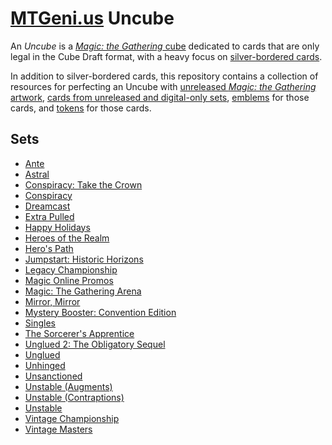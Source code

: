# [MTGeni.us](https://mtgeni.us) Uncube

An _Uncube_ is a
[_Magic: the Gathering_ cube](https://mtg.gamepedia.com/Cube_Draft) dedicated to
cards that are only legal in the Cube Draft format, with a heavy focus on
[silver-bordered cards](http://mtg.gamepedia.com/Silver-bordered).

In addition to silver-bordered cards, this repository contains a collection of
resources for perfecting an Uncube with
[unreleased _Magic: the Gathering_ artwork](https://github.com/mtgenius/uncube/tree/master/artwork),
[cards from unreleased and digital-only sets](https://github.com/mtgenius/uncube/tree/master/cards),
[emblems](https://github.com/mtgenius/uncube/tree/master/emblems) for those
cards, and [tokens](https://github.com/mtgenius/uncube/tree/master/tokens) for
those cards.

## Sets

* [Ante](https://github.com/mtgenius/uncube/blob/master/sets/ante.md)
* [Astral](https://github.com/mtgenius/uncube/blob/master/sets/astral.md)
* [Conspiracy: Take the Crown](https://github.com/mtgenius/uncube/blob/master/sets/conspiracy-take-the-crown.md)
* [Conspiracy](https://github.com/mtgenius/uncube/blob/master/sets/conspiracy.md)
* [Dreamcast](https://github.com/mtgenius/uncube/blob/master/sets/dreamcast.md)
* [Extra Pulled](https://github.com/mtgenius/uncube/blob/master/sets/extra-pulled.md)
* [Happy Holidays](https://github.com/mtgenius/uncube/blob/master/sets/happy-holidays.md)
* [Heroes of the Realm](https://github.com/mtgenius/uncube/blob/master/sets/heroes-of-the-realm.md)
* [Hero's Path](https://github.com/mtgenius/uncube/blob/master/sets/heros-path.md)
* [Jumpstart: Historic Horizons](https://github.com/mtgenius/uncube/blob/master/sets/jumpstart-historic-horizons.md)
* [Legacy Championship](https://github.com/mtgenius/uncube/blob/master/sets/legacy-championship.md)
* [Magic Online Promos](https://github.com/mtgenius/uncube/blob/master/sets/magic-online-promos.md)
* [Magic: The Gathering Arena](https://github.com/mtgenius/uncube/blob/master/sets/magic-the-gathering-arena.md)
* [Mirror, Mirror](https://github.com/mtgenius/uncube/blob/master/sets/mirror-mirror.md)
* [Mystery Booster: Convention Edition](https://github.com/mtgenius/uncube/blob/master/sets/mystery-booster-convention-edition.md)
* [Singles](https://github.com/mtgenius/uncube/blob/master/sets/singles.md)
* [The Sorcerer's Apprentice](https://github.com/mtgenius/uncube/blob/master/sets/the-sorcerers-apprentice.md)
* [Unglued 2: The Obligatory Sequel](https://github.com/mtgenius/uncube/blob/master/sets/unglued-2-the-obligatory-sequel.md)
* [Unglued](https://github.com/mtgenius/uncube/blob/master/sets/unglued.md)
* [Unhinged](https://github.com/mtgenius/uncube/blob/master/sets/unhinged.md)
* [Unsanctioned](https://github.com/mtgenius/uncube/blob/master/sets/unsanctioned.md)
* [Unstable (Augments)](https://github.com/mtgenius/uncube/blob/master/sets/unstable-augments.md)
* [Unstable (Contraptions)](https://github.com/mtgenius/uncube/blob/master/sets/unstable-contraptions.md)
* [Unstable](https://github.com/mtgenius/uncube/blob/master/sets/unstable.md)
* [Vintage Championship](https://github.com/mtgenius/uncube/blob/master/sets/vintage-championship.md)
* [Vintage Masters](https://github.com/mtgenius/uncube/blob/master/sets/vintage-masters.md)
